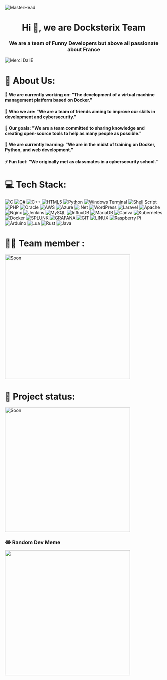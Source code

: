 ![MasterHead](https://cdn.discordapp.com/attachments/937073513267871834/1165958634287673434/Wallpaper.png?ex=6548be98&is=65364998&hm=b7dfbc5783bf0acfb887e907bb754f4de76ee03d6b26aa6aa02ef35d886fb1cd&)

<h1 align="center">Hi 👋, we are Docksterix Team</h1>
<h3 align="center"><h3 align="center">We are a team of Funny Developers but above all passionate about France</h3></h3>
<img align="center" alt="Merci DallE" src="https://cdn.discordapp.com/attachments/937329842859421706/1166401645870063637/DallE.png?ex=654a5b2f&is=6537e62f&hm=76d2618507e1b0d56f6ed8cf18ed592ed492de37b218ff238107c4ed64d591b3&">

# 💫 About Us:
<h4>🔭 We are currently working on: "The development of a virtual machine management platform based on Docker."</h4>
<h4>👯 Who we are: "We are a team of friends aiming to improve our skills in development and cybersecurity."</h4>
<h4>🤝 Our goals: "We are a team committed to sharing knowledge and creating open-source tools to help as many people as possible."</h4>
<h4>🌱 We are currently learning: "We are in the midst of training on Docker, Python, and web development."</h4>
<h4>⚡ Fun fact: "We originally met as classmates in a cybersecurity school."</h4>

# 💻 Tech Stack:
![C](https://img.shields.io/badge/c-%2300599C.svg?style=for-the-badge&logo=c&logoColor=white) ![C#](https://img.shields.io/badge/c%23-%23239120.svg?style=for-the-badge&logo=c-sharp&logoColor=white) ![C++](https://img.shields.io/badge/c++-%2300599C.svg?style=for-the-badge&logo=c%2B%2B&logoColor=white) ![HTML5](https://img.shields.io/badge/html5-%23E34F26.svg?style=for-the-badge&logo=html5&logoColor=white) ![Python](https://img.shields.io/badge/python-3670A0?style=for-the-badge&logo=python&logoColor=ffdd54) ![Windows Terminal](https://img.shields.io/badge/Windows%20Terminal-%234D4D4D.svg?style=for-the-badge&logo=windows-terminal&logoColor=white) ![Shell Script](https://img.shields.io/badge/shell_script-%23121011.svg?style=for-the-badge&logo=gnu-bash&logoColor=white) ![PHP](https://img.shields.io/badge/php-%23777BB4.svg?style=for-the-badge&logo=php&logoColor=white) ![Oracle](https://img.shields.io/badge/Oracle-F80000?style=for-the-badge&logo=oracle&logoColor=white) ![AWS](https://img.shields.io/badge/AWS-%23FF9900.svg?style=for-the-badge&logo=amazon-aws&logoColor=white) ![Azure](https://img.shields.io/badge/azure-%230072C6.svg?style=for-the-badge&logo=microsoftazure&logoColor=white) ![.Net](https://img.shields.io/badge/.NET-5C2D91?style=for-the-badge&logo=.net&logoColor=white) ![WordPress](https://img.shields.io/badge/WordPress-%23117AC9.svg?style=for-the-badge&logo=WordPress&logoColor=white) ![Laravel](https://img.shields.io/badge/laravel-%23FF2D20.svg?style=for-the-badge&logo=laravel&logoColor=white) ![Apache](https://img.shields.io/badge/apache-%23D42029.svg?style=for-the-badge&logo=apache&logoColor=white) ![Nginx](https://img.shields.io/badge/nginx-%23009639.svg?style=for-the-badge&logo=nginx&logoColor=white) ![Jenkins](https://img.shields.io/badge/jenkins-%232C5263.svg?style=for-the-badge&logo=jenkins&logoColor=white) ![MySQL](https://img.shields.io/badge/mysql-%2300000f.svg?style=for-the-badge&logo=mysql&logoColor=white) ![InfluxDB](https://img.shields.io/badge/InfluxDB-22ADF6?style=for-the-badge&logo=InfluxDB&logoColor=white) ![MariaDB](https://img.shields.io/badge/MariaDB-003545?style=for-the-badge&logo=mariadb&logoColor=white) ![Canva](https://img.shields.io/badge/Canva-%2300C4CC.svg?style=for-the-badge&logo=Canva&logoColor=white) ![Kubernetes](https://img.shields.io/badge/kubernetes-%23326ce5.svg?style=for-the-badge&logo=kubernetes&logoColor=white) ![Docker](https://img.shields.io/badge/docker-%230db7ed.svg?style=for-the-badge&logo=docker&logoColor=white) ![SPLUNK](https://img.shields.io/badge/splunk-000000.svg?style=for-the-badge&logo=splunk&color=%23000000) ![GRAFANA](https://img.shields.io/badge/grafana-F46800.svg?style=for-the-badge&logo=grafana&logoColor=white&color=%23F46800) ![GIT](https://img.shields.io/badge/Git-fc6d26?style=for-the-badge&logo=git&logoColor=white) ![LINUX](https://img.shields.io/badge/Linux-FCC624?style=for-the-badge&logo=linux&logoColor=black) ![Raspberry Pi](https://img.shields.io/badge/-RaspberryPi-C51A4A?style=for-the-badge&logo=Raspberry-Pi) ![Arduino](https://img.shields.io/badge/-Arduino-00979D?style=for-the-badge&logo=Arduino&logoColor=white) ![Lua](https://img.shields.io/badge/lua-%232C2D72.svg?style=for-the-badge&logo=lua&logoColor=white) ![Rust](https://img.shields.io/badge/rust-%23000000.svg?style=for-the-badge&logo=rust&logoColor=white) ![Java](https://img.shields.io/badge/java-%23ED8B00.svg?style=for-the-badge&logo=openjdk&logoColor=white)

# 👨‍💻 Team member :

<img alt="Soon" src="https://cdn.discordapp.com/attachments/1060130912760766564/1166389905908322364/I3X4.gif?ex=654a5040&is=6537db40&hm=dc10a133d2384666f815c780edffee459cae54d8a683ba3529bb0f3098ae2b62&" style="width: 400px; height: auto;"/>

# 🎯 Project status:

<img alt="Soon" src="https://cdn.discordapp.com/attachments/1060130912760766564/1166389905908322364/I3X4.gif?ex=654a5040&is=6537db40&hm=dc10a133d2384666f815c780edffee459cae54d8a683ba3529bb0f3098ae2b62&" style="width: 400px; height: auto;"/>

### 😂 Random Dev Meme
<img src='https://randommeme-five.vercel.app/' style="height: 400px;"/>

